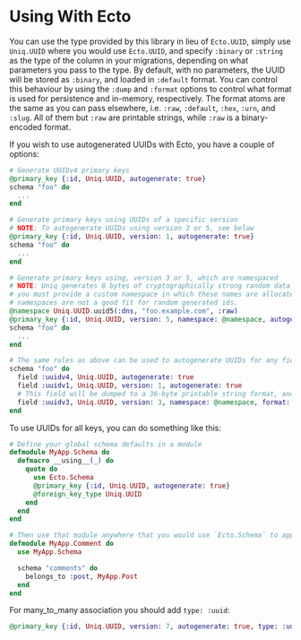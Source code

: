 # Using With Ecto

You can use the type provided by this library in lieu of `Ecto.UUID`, simply use `Uniq.UUID` 
where you would use `Ecto.UUID`, and specify `:binary` or `:string` as the type of the column 
in your migrations, depending on what parameters you pass to the type. By default, with no
parameters, the UUID will be stored as `:binary`, and loaded in `:default` format. You can control
this behaviour by using the `:dump` and `:format` options to control what format is used for persistence
and in-memory, respectively. The format atoms are the same as you can pass elsewhere, i.e. `:raw`, `:default`,
`:hex`, `:urn`, and `:slug`. All of them but `:raw` are printable strings, while `:raw` is a binary-encoded
format.

If you wish to use autogenerated UUIDs with Ecto, you have a couple of options:

```elixir
# Generate UUIDv4 primary keys
@primary_key {:id, Uniq.UUID, autogenerate: true}
schema "foo" do
  ...
end

# Generate primary keys using UUIDs of a specific version
# NOTE: To autogenerate UUIDs using version 3 or 5, see below
@primary_key {:id, Uniq.UUID, version: 1, autogenerate: true}
schema "foo" do
  ...
end

# Generate primary keys using, version 3 or 5, which are namespaced
# NOTE: Uniq generates 8 bytes of cryptographically strong random data for the name, but
# you must provide a custom namespace in which these names are allocated, as the predefined
# namespaces are not a good fit for random generated ids.
@namespace Uniq.UUID.uuid5(:dns, "foo.example.com", :raw)
@primary_key {:id, Uniq.UUID, version: 5, namespace: @namespace, autogenerate: true}
schema "foo" do
  ...
end

# The same rules as above can be used to autogenerate UUIDs for any field, not just primary keys
schema "foo" do
  field :uuidv4, Uniq.UUID, autogenerate: true
  field :uuidv1, Uniq.UUID, version: 1, autogenerate: true
  # This field will be dumped to a 36-byte printable string format, and loaded into a 22-byte base64-encoded string
  field :uuidv3, Uniq.UUID, version: 3, namespace: @namespace, format: :slug, dump: :default, autogenerate: true
end
```

To use UUIDs for all keys, you can do something like this:

```elixir
# Define your global schema defaults in a module
defmodule MyApp.Schema do
  defmacro __using__(_) do
    quote do
      use Ecto.Schema
      @primary_key {:id, Uniq.UUID, autogenerate: true}
      @foreign_key_type Uniq.UUID
    end
  end
end

# Then use that module anywhere that you would use `Ecto.Schema` to apply those defaults
defmodule MyApp.Comment do
  use MyApp.Schema

  schema "comments" do
    belongs_to :post, MyApp.Post
  end
end
```

For many_to_many association you should add `type: :uuid`:

```elixir
@primary_key {:id, Uniq.UUID, version: 7, autogenerate: true, type: :uuid}
```
